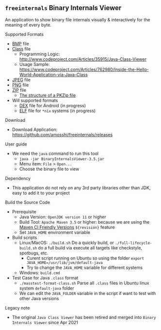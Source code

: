 ## `freeinternals` Binary Internals Viewer

An application to show binary file internals visually & interactively for the meaning of every byte.

Supported Formats

* [BMP](https://en.wikipedia.org/wiki/BMP_file_format) file
* [Class](https://docs.oracle.com/javase/specs/) file
  * Programming Logic: http://www.codeproject.com/Articles/35915/Java-Class-Viewer
  * Usage Sample: https://www.codeproject.com/Articles/762980/Inside-the-Hello-World-Application-via-Java-Class
* [JPEG](https://en.wikipedia.org/wiki/JPEG) file
* [PNG](https://en.wikipedia.org/wiki/Portable_Network_Graphics) file
* [ZIP](https://en.wikipedia.org/wiki/ZIP_(file_format)) file
  * [The structure of a PKZip file](https://users.cs.jmu.edu/buchhofp/forensics/formats/pkzip.html)
* Will supported formats
  * [DEX](https://en.wikipedia.org/wiki/Dalvik_(software)) file for Android (in progress)
  * [ELF](https://en.wikipedia.org/wiki/Executable_and_Linkable_Format) file for `*nix` systems (in progress)
 
Download

* Download Application: https://github.com/amosshi/freeinternals/releases

User guide

* We need the `java` command to run this tool
  * `java -jar BinaryInternalsViewer-3.5.jar`
  * Menu item: `File` > `Open...`
  * Choose the binary file to view

Dependency

* This application do not rely on any 3rd party libraries other than JDK, easy to add it to your project

Build the Source Code

* Prerequisite
  * Java Version: `OpenJDK version 11` or higher
  * Build Tool: `Apache Maven 3.5` or higher: because we are using the [Maven CI Friendly Versions](https://maven.apache.org/maven-ci-friendly.html) `${revision}` feature
  * Set `JAVA_HOME` environment variable
* Build scripts
  * Linux/MacOS: `./build.sh` Do a quickly build, or `./full-lifecycle-build.sh` do a full build via execute all targets like checkstyle, spotbugs, etc.
    * Curent script running on Ubuntu so using the folder `export JAVA_HOME=/usr/lib/jvm/default-java`
    * Try to change the `JAVA_HOME` variable for different systems
  * Windows: `build.cmd`
* Test Case for Java `.class` format
  * `./masstest-format-class.sh` Parse all `.class` files in Ubuntu linux system `default-java` folder
  * We can edit the `JAVA_FOLDER` variable in the script if want to test with other Java versions

Legacy note

* The original `Java Class Viewer` has been retired and merged into `Binary Internals Viewer` since Apr 2021
